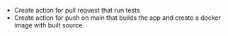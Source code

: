 - Create action for pull request that run tests
- Create action for push on main that builds the app and create a docker image with built source
